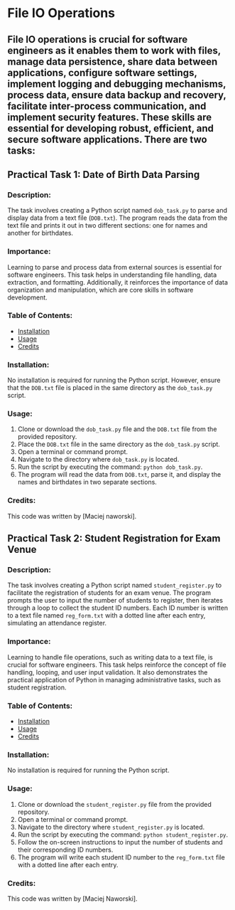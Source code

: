 # File IO Operations

  ## File IO operations is crucial for software engineers as it enables them to work with files, manage data persistence, share data between applications, configure software settings, implement logging and debugging mechanisms, process data, ensure data backup and recovery, facilitate inter-process communication, and implement security features. These skills are essential for developing robust, efficient, and secure software applications. There are two tasks:


## Practical Task 1: Date of Birth Data Parsing

### Description:
The task involves creating a Python script named `dob_task.py` to parse and display data from a text file (`DOB.txt`). The program reads the data from the text file and prints it out in two different sections: one for names and another for birthdates.

### Importance:
Learning to parse and process data from external sources is essential for software engineers. This task helps in understanding file handling, data extraction, and formatting. Additionally, it reinforces the importance of data organization and manipulation, which are core skills in software development.

### Table of Contents:
- [Installation](#installation)
- [Usage](#usage)
- [Credits](#credits)

### Installation:
No installation is required for running the Python script. However, ensure that the `DOB.txt` file is placed in the same directory as the `dob_task.py` script.

### Usage:
1. Clone or download the `dob_task.py` file and the `DOB.txt` file from the provided repository.
2. Place the `DOB.txt` file in the same directory as the `dob_task.py` script.
3. Open a terminal or command prompt.
4. Navigate to the directory where `dob_task.py` is located.
5. Run the script by executing the command: `python dob_task.py`.
6. The program will read the data from `DOB.txt`, parse it, and display the names and birthdates in two separate sections.

### Credits:
This code was written by [Maciej naworski].

## Practical Task 2: Student Registration for Exam Venue

### Description:
The task involves creating a Python script named `student_register.py` to facilitate the registration of students for an exam venue. The program prompts the user to input the number of students to register, then iterates through a loop to collect the student ID numbers. Each ID number is written to a text file named `reg_form.txt` with a dotted line after each entry, simulating an attendance register.

### Importance:
Learning to handle file operations, such as writing data to a text file, is crucial for software engineers. This task helps reinforce the concept of file handling, looping, and user input validation. It also demonstrates the practical application of Python in managing administrative tasks, such as student registration.

### Table of Contents:
- [Installation](#installation)
- [Usage](#usage)
- [Credits](#credits)

### Installation:
No installation is required for running the Python script.

### Usage:
1. Clone or download the `student_register.py` file from the provided repository.
2. Open a terminal or command prompt.
3. Navigate to the directory where `student_register.py` is located.
4. Run the script by executing the command: `python student_register.py`.
5. Follow the on-screen instructions to input the number of students and their corresponding ID numbers.
6. The program will write each student ID number to the `reg_form.txt` file with a dotted line after each entry.

### Credits:
This code was written by [Maciej Naworski].
